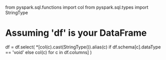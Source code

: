 from pyspark.sql.functions import col
from pyspark.sql.types import StringType

# Assuming 'df' is your DataFrame
df = df.select(
    *[col(c).cast(StringType()).alias(c) if df.schema[c].dataType == 'void' else col(c) for c in df.columns]
)


